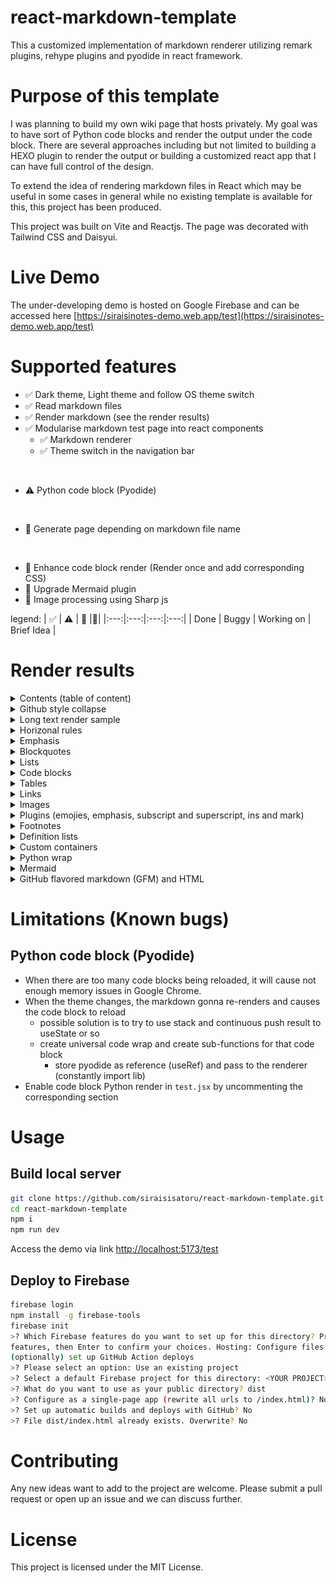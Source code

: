 # react-markdown-template
This a customized implementation of markdown renderer utilizing remark plugins, rehype plugins and pyodide in react framework.




# Purpose of this template

I was planning to build my own wiki page that hosts privately. My goal was to have sort of Python code blocks and render the output under the code block. There are several approaches including but not limited to building a HEXO plugin to render the output or building a customized react app that I can have full control of the design.

To extend the idea of rendering markdown files in React which may be useful in some cases in general while no existing template is available for this, this project has been produced.

This project was built on Vite and Reactjs. The page was decorated with Tailwind CSS and Daisyui.

# Live Demo
The under-developing demo is hosted on Google Firebase and can be accessed here [https://siraisinotes-demo.web.app/test](https://siraisinotes-demo.web.app/test)

# Supported features

- ✅ Dark theme, Light theme and follow OS theme switch
- ✅ Read markdown files
- ✅ Render markdown (see the render results)
- ✅ Modularise markdown test page into react components
  - ✅ Markdown renderer
  - ✅ Theme switch in the navigation bar

  
<br>

- ⚠️ Python code block (Pyodide) 

<br>


- 🚧 Generate page depending on markdown file name


<br>

- 💭 Enhance code block render (Render once and add corresponding CSS)
- 💭 Upgrade Mermaid plugin
- 💭 Image processing using Sharp js


legend: 
| ✅ | ⚠️ | 🚧 |💭|
|:---:|:---:|:---:|:---:|
| Done  | Buggy  |  Working on | Brief Idea |

# Render results

<details>
  <summary>Contents (table of content)</summary>
    <img src="./README_img/contents.png" width="100%"/>
</details>

<details>
  <summary>Github style collapse</summary>
    <img src="./README_img/githubstyle%20collapse.png" width="100%"/>
</details>

<details>
  <summary>Long text render sample</summary>
      <img src="./README_img/long%20text%20render.png" width="100%"/>
</details>

<details>
  <summary>Horizonal rules</summary>
      <img src="./README_img/horizontal%20rules.png" width="100%"/>
</details>

<details>
  <summary>Emphasis</summary>
      <img src="./README_img/emphasis.png" width="100%"/>
</details>

<details>
  <summary>Blockquotes</summary>
      <img src="./README_img/blockquotes.png" width="100%"/>
</details>

<details>
  <summary>Lists</summary>
      <img src="./README_img/lists.png" width="100%"/>
</details>

<details>
  <summary>Code blocks</summary>
      <img src="./README_img/code.png" width="100%"/>
</details>

<details>
  <summary>Tables</summary>
      <img src="./README_img/table.png" width="100%"/>
</details>

<details>
  <summary>Links</summary>
      <img src="./README_img/links.png" width="100%"/>
</details>

<details>
  <summary>Images</summary>
      <img src="./README_img/images.png" width="100%"/>
</details>

<details>
  <summary>Plugins (emojies, emphasis, subscript and superscript, ins and mark)</summary>
      <img src="./README_img/plugin-emojies-emphasis-sub_sup-ins-mark.png" width="100%"/>
</details>

<details>
  <summary>Footnotes</summary>
      <img src="./README_img/footnotes.png" width="100%"/>
</details>

<details>
  <summary>Definition lists</summary>
      <img src="./README_img/definition%20lists.png" width="100%"/>
</details>

<details>
  <summary>Custom containers</summary>
    <img src="./README_img/container1.png" width="100%"/>
    <img src="./README_img/container2.png" width="100%"/>
</details>

<details>
  <summary>Python wrap</summary>
      <img src="./README_img/python%20wrap.png" width="100%"/>
</details>

<!-- <details>
  <summary>Python Pyodide</summary>
      <img src="./README_img/ .png" width="100%"/>
</details> -->

<details>
  <summary>Mermaid</summary>
      <img src="./README_img/mermaid1.png" width="100%"/>
      <img src="./README_img/mermaid2.png" width="100%"/>
</details>
<details>
  <summary>GitHub flavored markdown (GFM) and HTML</summary>
      <img src="./README_img/GFM%20and%20inline%20html.png" width="100%"/>
</details>

# Limitations (Known bugs)

## Python code block (Pyodide)
-   When there are too many code blocks being reloaded, it will cause not enough memory issues in Google Chrome.
-   When the theme changes, the markdown gonna re-renders and causes the code block to reload
    - possible solution is to try to use stack and continuous push result to useState or so
    - create universal code wrap and create sub-functions for that code block
      - store pyodide as reference (useRef) and pass to the renderer (constantly import lib)
- Enable code block Python render in `test.jsx` by uncommenting the corresponding section


# Usage
## Build local server

```sh
git clone https://github.com/siraisisatoru/react-markdown-template.git
cd react-markdown-template
npm i
npm run dev
```
Access the demo via link [http://localhost:5173/test](http://localhost:5173/test)


## Deploy to Firebase

```sh
firebase login
npm install -g firebase-tools
firebase init
>? Which Firebase features do you want to set up for this directory? Press Space to select
features, then Enter to confirm your choices. Hosting: Configure files for Firebase Hosting and
(optionally) set up GitHub Action deploys
>? Please select an option: Use an existing project
>? Select a default Firebase project for this directory: <YOUR PROJECT> (<YOUR PROJECT>)
>? What do you want to use as your public directory? dist
>? Configure as a single-page app (rewrite all urls to /index.html)? No
>? Set up automatic builds and deploys with GitHub? No
>? File dist/index.html already exists. Overwrite? No
```


# Contributing

Any new ideas want to add to the project are welcome. Please submit a pull request or open up an issue and we can discuss further.

# License

This project is licensed under the MIT License.
